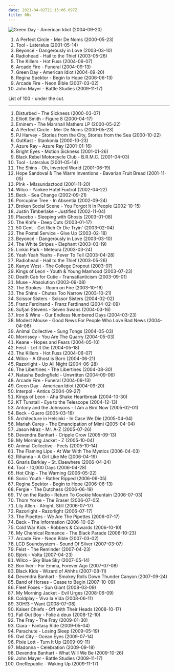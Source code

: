 ```yaml
---
date: 2021-04-02T21:15:06.097Z
title: 00s
---
```

![Green Day - American Idiot (2004-09-20)](http://coverartarchive.org/release/111fa0e4-567f-4b5f-a206-78f5e01de265/4783126212-500.jpg "Green Day - American Idiot (2004-09-20)")
<ol class="albums">
<li data-cover="http://coverartarchive.org/release/e5c49bf1-925b-32e2-9ac3-c4084f875376/10015661298-500.jpg" data-tags="alternative rock, rock, progressive rock" role="button">A Perfect Circle - Mer De Noms (2000-05-23)</li>
<li data-cover="http://coverartarchive.org/release/a2e824b6-7b14-32ef-b990-482b53291f93/11473182115-500.jpg" data-tags="progressive metal, progressive rock" role="button">Tool - Lateralus (2001-05-14)</li>
<li data-cover="https://img.discogs.com/l9WGUycwINtAcsWyHIihUfr5a1I=/fit-in/600x684/filters:strip_icc():format(jpeg):mode_rgb():quality(90)/discogs-images/R-7745372-1447903889-8803.jpeg.jpg" data-tags="rnb" role="button">Beyoncé - Dangerously in Love (2003-03-10)</li>
<li data-cover="http://coverartarchive.org/release/60f36c0c-cdcc-34e5-a055-bc3c1843140d/6496042557-500.jpg" data-tags="alternative rock, alternative, 2003" role="button">Radiohead - Hail to the Thief (2003-05-26)</li>
<li data-cover="https://via.placeholder.com/450" data-tags="indie rock, indie, rock" role="button">The Killers - Hot Fuss (2004-06-07)</li>
<li data-cover="https://via.placeholder.com/450" data-tags="indie rock" role="button">Arcade Fire - Funeral (2004-09-13)</li>
<li data-cover="http://coverartarchive.org/release/111fa0e4-567f-4b5f-a206-78f5e01de265/4783126212-500.jpg" data-tags="punk rock, punk, rock" role="button">Green Day - American Idiot (2004-09-20)</li>
<li data-cover="http://coverartarchive.org/release/7c48653c-8e50-4f8b-91a4-25321c500fed/25262967822-500.jpg" data-tags="female vocalists, indie, singer-songwriter" role="button">Regina Spektor - Begin to Hope (2006-06-13)</li>
<li data-cover="http://coverartarchive.org/release/e9d5f43f-826f-3a52-8890-084d0863d687/2096303717-500.jpg" data-tags="2007, indie rock, indie" role="button">Arcade Fire - Neon Bible (2007-03-02)</li>
<li data-cover="https://img.discogs.com/4RE1-isPy9Q1chujpLEvpGwLOVc=/fit-in/600x596/filters:strip_icc():format(jpeg):mode_rgb():quality(90)/discogs-images/R-6289564-1415681839-7549.jpeg.jpg" data-tags="pop, 2009" role="button">John Mayer - Battle Studies (2009-11-17)</li>
</ol>
List of 100 - under the cut.
<!-- more -->

_________________

<ol class="albums">
<li data-cover="http://coverartarchive.org/release/c3148be2-5622-4ba9-80a7-33ed1f6b9347/7626739846-500.jpg" data-tags="metal, nu metal, alternative metal, disturbed" role="button">
Disturbed - The Sickness (2000-03-07)
</li>
<li data-cover="http://coverartarchive.org/release/8bc521b4-57af-4b4c-88a1-ad214c9c6516/9560550155-500.jpg" data-tags="singer-songwriter, indie" role="button">
Elliott Smith - Figure 8 (2000-04-17)
</li>
<li data-cover="http://coverartarchive.org/release/51544aed-52a1-42b9-aff0-9237ac3dd564/6693458596-500.jpg" data-tags="rap" role="button">
Eminem - The Marshall Mathers LP (2000-05-22)
</li>
<li data-cover="http://coverartarchive.org/release/e5c49bf1-925b-32e2-9ac3-c4084f875376/10015661298-500.jpg" data-tags="alternative rock, rock, progressive rock" role="button">
A Perfect Circle - Mer De Noms (2000-05-23)
</li>
<li data-cover="http://coverartarchive.org/release/64f0edbd-fcd5-46bc-9437-8f29f412c0c5/15755637501-500.jpg" data-tags="alternative rock, rock" role="button">
PJ Harvey - Stories from the City, Stories from the Sea (2000-10-22)
</li>
<li data-cover="https://img.discogs.com/M8g9GCwgDVuE1QPP0beShcLsYLg=/fit-in/456x342/filters:strip_icc():format(jpeg):mode_rgb():quality(90)/discogs-images/R-2588009-1337280111-7559.jpeg.jpg" data-tags="hip-hop, 2000" role="button">
OutKast - Stankonia (2000-10-23)
</li>
<li data-cover="http://coverartarchive.org/release/e02ccb17-e073-4439-a38c-a5008e1bcead/22576180833-500.jpg" data-tags="female vocalists, 00s" role="button">
Azure Ray - Azure Ray (2001-01-16)
</li>
<li data-cover="http://coverartarchive.org/release/4443cc48-a9e7-47d6-b355-48fc85d8118a/21913904132-500.jpg" data-tags="live, 2005, singer-songwriter" role="button">
Bright Eyes - Motion Sickness (2001-01-26)
</li>
<li data-cover="http://coverartarchive.org/release/f4427c4c-9971-41a6-9392-efca9ac48555/6985295467-500.jpg" data-tags="rock, 2001" role="button">
Black Rebel Motorcycle Club - B.R.M.C. (2001-04-03)
</li>
<li data-cover="http://coverartarchive.org/release/a2e824b6-7b14-32ef-b990-482b53291f93/11473182115-500.jpg" data-tags="progressive metal, progressive rock" role="button">
Tool - Lateralus (2001-05-14)
</li>
<li data-cover="http://coverartarchive.org/release/2f1b11bf-5dfe-450e-9db9-6b7804dc90eb/8040240591-500.jpg" data-tags="indie" role="button">
The Shins - Oh, Inverted World (2001-06-19)
</li>
<li data-cover="https://img.discogs.com/jc1EVi_PGkGAbW1ujR3qP9XriSY=/fit-in/600x600/filters:strip_icc():format(jpeg):mode_rgb():quality(90)/discogs-images/R-529468-1303244495.jpeg.jpg" data-tags="female vocalists, 2001, folk, dream pop" role="button">
Hope Sandoval & The Warm Inventions - Bavarian Fruit Bread (2001-11-05)
</li>
<li data-cover="http://coverartarchive.org/release/affb9073-3c21-3524-bc16-5497489ce059/1709609353-500.jpg" data-tags="pop, 2001" role="button">
P!nk - M!ssundaztood (2001-11-20)
</li>
<li data-cover="http://coverartarchive.org/release/667f92d8-2ea5-49fd-914b-54f955622ea9/3636036495-500.jpg" data-tags="2002, indie, alt-country" role="button">
Wilco - Yankee Hotel Foxtrot (2002-04-22)
</li>
<li data-cover="http://coverartarchive.org/release/09dc8894-bb52-4edd-a31b-e74e30753a44/7066111416-500.jpg" data-tags="singer-songwriter, 2002, acoustic, beck" role="button">
Beck - Sea Change (2002-09-21)
</li>
<li data-cover="http://coverartarchive.org/release/a90062eb-b2bb-3c39-9291-4684605a9313/19099262755-500.jpg" data-tags="progressive rock" role="button">
Porcupine Tree - In Absentia (2002-09-24)
</li>
<li data-cover="http://coverartarchive.org/release/4a62cd38-0405-33c0-ade2-6be951f7b777/8606673911-500.jpg" data-tags="indie, indie rock, 2002" role="button">
Broken Social Scene - You Forgot It In People (2002-10-15)
</li>
<li data-cover="https://img.discogs.com/43jeN4e7fmSGVdiYcb6OLQV8a3I=/fit-in/600x600/filters:strip_icc():format(jpeg):mode_rgb():quality(90)/discogs-images/R-3467332-1486342108-9043.jpeg.jpg" data-tags="pop" role="button">
Justin Timberlake - Justified (2002-11-04)
</li>
<li data-cover="http://coverartarchive.org/release/3d086e03-5984-489a-b628-a42c4560c1ad/8118136213-500.jpg" data-tags="alternative rock" role="button">
Placebo - Sleeping with Ghosts (2003-01-08)
</li>
<li data-cover="http://coverartarchive.org/release/7ec39128-ef00-415d-905e-e2764e337193/9196624679-500.jpg" data-tags="electronic, electronica" role="button">
The Knife - Deep Cuts (2003-01-17)
</li>
<li data-cover="https://img.discogs.com/QSpuO8XfUno9izLNExhNZAKiNeE=/fit-in/600x596/filters:strip_icc():format(jpeg):mode_rgb():quality(90)/discogs-images/R-9025483-1570463024-6780.png.jpg" data-tags="rap, hip-hop, 50 cent" role="button">
50 Cent - Get Rich Or Die Tryin' (2003-02-04)
</li>
<li data-cover="https://img.discogs.com/0KYiptrcWBVNaineREV1kbuow2U=/fit-in/600x588/filters:strip_icc():format(jpeg):mode_rgb():quality(90)/discogs-images/R-5104968-1384623054-8986.jpeg.jpg" data-tags="indie, electronic" role="button">
The Postal Service - Give Up (2003-02-18)
</li>
<li data-cover="https://img.discogs.com/l9WGUycwINtAcsWyHIihUfr5a1I=/fit-in/600x684/filters:strip_icc():format(jpeg):mode_rgb():quality(90)/discogs-images/R-7745372-1447903889-8803.jpeg.jpg" data-tags="rnb" role="button">
Beyoncé - Dangerously in Love (2003-03-10)
</li>
<li data-cover="http://coverartarchive.org/release/bb29bd28-71e7-32d3-ab5f-c2d33b25434a/4817242679-500.jpg" data-tags="rock" role="button">
The White Stripes - Elephant (2003-03-19)
</li>
<li data-cover="http://coverartarchive.org/release/f3bfd870-0708-46d0-9953-9f5f573fb600/9085615951-500.jpg" data-tags="nu metal, rock, linkin park" role="button">
Linkin Park - Meteora (2003-03-24)
</li>
<li data-cover="http://coverartarchive.org/release/ce74eeee-8e30-34db-addd-5ea135500e2e/5835206005-500.jpg" data-tags="indie rock, indie, rock" role="button">
Yeah Yeah Yeahs - Fever To Tell (2003-04-28)
</li>
<li data-cover="http://coverartarchive.org/release/60f36c0c-cdcc-34e5-a055-bc3c1843140d/6496042557-500.jpg" data-tags="alternative rock, alternative, 2003" role="button">
Radiohead - Hail to the Thief (2003-05-26)
</li>
<li data-cover="http://coverartarchive.org/release/b0f5a6ab-ebad-43d7-b880-c5a6d6a3e79d/7595128597-500.jpg" data-tags="hip-hop, rap, 2004, hip hop" role="button">
Kanye West - The College Dropout (2003-07)
</li>
<li data-cover="http://coverartarchive.org/release/d5461436-2551-3baf-a11b-bd66b91b44c5/1671204614-500.jpg" data-tags="rock, alternative rock, indie rock" role="button">
Kings of Leon - Youth & Young Manhood (2003-07-23)
</li>
<li data-cover="https://img.discogs.com/HHLuK6EGaphF-vdfztO3Gjs13Kw=/fit-in/600x603/filters:strip_icc():format(jpeg):mode_rgb():quality(90)/discogs-images/R-10585623-1500405654-4307.jpeg.jpg" data-tags="indie, indie rock, indie pop" role="button">
Death Cab for Cutie - Transatlanticism (2003-09-01)
</li>
<li data-cover="https://img.discogs.com/K7DdG_T4hEsYmNiYNCoNTy6ptcs=/fit-in/552x495/filters:strip_icc():format(jpeg):mode_rgb():quality(90)/discogs-images/R-3616919-1337529741-2652.jpeg.jpg" data-tags="alternative rock" role="button">
Muse - Absolution (2003-09-08)
</li>
<li data-cover="http://coverartarchive.org/release/0f3cb2a7-8f63-4fd5-a331-39844400b9e4/9154355399-500.jpg" data-tags="indie rock, rock" role="button">
The Strokes - Room on Fire (2003-10-16)
</li>
<li data-cover="http://coverartarchive.org/release/735e9638-b555-49f5-b536-01ce8df1dbeb/22159704215-500.jpg" data-tags="indie, indie rock, the shins" role="button">
The Shins - Chutes Too Narrow (2003-10-21)
</li>
<li data-cover="https://img.discogs.com/pEVWcdEdK9fYHUqoRyCIVXH5kwk=/fit-in/500x507/filters:strip_icc():format(jpeg):mode_rgb():quality(90)/discogs-images/R-295955-1105613820.jpg.jpg" data-tags="pop, electronic, dance" role="button">
Scissor Sisters - Scissor Sisters (2004-02-02)
</li>
<li data-cover="https://via.placeholder.com/450" data-tags="indie rock, indie, franz ferdinand, rock" role="button">
Franz Ferdinand - Franz Ferdinand (2004-02-09)
</li>
<li data-cover="https://img.discogs.com/dnQuZ3dF8FvX7A38s1MAHJcP1OU=/fit-in/600x600/filters:strip_icc():format(jpeg):mode_rgb():quality(90)/discogs-images/R-1004351-1341462296-8300.jpeg.jpg" data-tags="indie, folk, 2004" role="button">
Sufjan Stevens - Seven Swans (2004-03-16)
</li>
<li data-cover="https://via.placeholder.com/450" data-tags="folk" role="button">
Iron & Wine - Our Endless Numbered Days (2004-03-23)
</li>
<li data-cover="https://via.placeholder.com/450" data-tags="indie rock, indie" role="button">
Modest Mouse - Good News For People Who Love Bad News (2004-04-06)
</li>
<li data-cover="https://img.discogs.com/nd_3QOSLJIqgx1CkqptPcKm5oJ8=/fit-in/600x520/filters:strip_icc():format(jpeg):mode_rgb():quality(90)/discogs-images/R-1148598-1341521753-5492.jpeg.jpg" data-tags="experimental, 2004, freak folk" role="button">
Animal Collective - Sung Tongs (2004-05-03)
</li>
<li data-cover="http://coverartarchive.org/release/6206d126-6938-3efd-b0a0-63877cd0a237/25696770339-500.jpg" data-tags="2004, alternative, morrissey" role="button">
Morrissey - You Are The Quarry (2004-05-03)
</li>
<li data-cover="https://via.placeholder.com/450" data-tags="keane, britpop" role="button">
Keane - Hopes and Fears (2004-05-10)
</li>
<li data-cover="https://via.placeholder.com/450" data-tags="female vocalists, indie, 2004" role="button">
Feist - Let It Die (2004-05-18)
</li>
<li data-cover="https://via.placeholder.com/450" data-tags="indie rock, indie, rock" role="button">
The Killers - Hot Fuss (2004-06-07)
</li>
<li data-cover="http://coverartarchive.org/release/9ad6f7a0-bd9e-4ca2-8b8a-5441dc51f34b/4530847957-500.jpg" data-tags="2004" role="button">
Wilco - A Ghost is Born (2004-06-21)
</li>
<li data-cover="https://img.discogs.com/2SvKCAYi00xoyMoUETY-bjnYcx0=/fit-in/300x300/filters:strip_icc():format(jpeg):mode_rgb():quality(90)/discogs-images/R-1830389-1298567872.jpeg.jpg" data-tags="2004, indie rock, indie, british" role="button">
Razorlight - Up All Night (2004-06-28)
</li>
<li data-cover="https://via.placeholder.com/450" data-tags="indie, 2004, rock" role="button">
The Libertines - The Libertines (2004-08-30)
</li>
<li data-cover="https://img.discogs.com/IXtl2Ix-eFYCMxkwWKWp682MMCA=/fit-in/419x368/filters:strip_icc():format(jpeg):mode_rgb():quality(90)/discogs-images/R-544118-1566833133-9898.jpeg.jpg" data-tags="pop" role="button">
Natasha Bedingfield - Unwritten (2004-09-06)
</li>
<li data-cover="https://via.placeholder.com/450" data-tags="indie rock" role="button">
Arcade Fire - Funeral (2004-09-13)
</li>
<li data-cover="http://coverartarchive.org/release/111fa0e4-567f-4b5f-a206-78f5e01de265/4783126212-500.jpg" data-tags="punk rock, punk, rock" role="button">
Green Day - American Idiot (2004-09-20)
</li>
<li data-cover="https://via.placeholder.com/450" data-tags="indie rock, indie" role="button">
Interpol - Antics (2004-09-27)
</li>
<li data-cover="https://via.placeholder.com/450" data-tags="rock, indie rock" role="button">
Kings of Leon - Aha Shake Heartbreak (2004-10-30)
</li>
<li data-cover="https://via.placeholder.com/450" data-tags="female vocalists" role="button">
KT Tunstall - Eye to the Telescope (2004-12-13)
</li>
<li data-cover="http://coverartarchive.org/release/27877053-2d88-48a1-8f3f-cab6e8c35cbd/8815137840-500.jpg" data-tags="2005, singer-songwriter, 00s" role="button">
Antony and the Johnsons - I Am a Bird Now (2005-02-01)
</li>
<li data-cover="https://img.discogs.com/WapkDvx93QsCQqFLEOW9Ymn-h7k=/fit-in/600x804/filters:strip_icc():format(jpeg):mode_rgb():quality(90)/discogs-images/R-428290-1460769577-1567.jpeg.jpg" data-tags="alternative, beck" role="button">
Beck - Guero (2005-03-16)
</li>
<li data-cover="https://img.discogs.com/0JmrZimIK0OjtV-P3ZMmtmg-SmE=/fit-in/600x526/filters:strip_icc():format(jpeg):mode_rgb():quality(90)/discogs-images/R-441851-1342256427-1794.jpeg.jpg" data-tags="indie pop" role="button">
Architecture in Helsinki - In Case We Die (2005-04-04)
</li>
<li data-cover="https://img.discogs.com/c7A30504kBHJSS6ryAX93omeUGk=/fit-in/600x565/filters:strip_icc():format(jpeg):mode_rgb():quality(90)/discogs-images/R-12828091-1542731827-4457.jpeg.jpg" data-tags="rnb, pop, mariah carey, female vocalists" role="button">
Mariah Carey - The Emancipation of Mimi (2005-04-04)
</li>
<li data-cover="http://coverartarchive.org/release/2659751f-9da5-4425-b070-457d8cf16567/6169026137-500.jpg" data-tags="pop, singer-songwriter" role="button">
Jason Mraz - Mr. A-Z (2005-07-26)
</li>
<li data-cover="https://img.discogs.com/anzSGKFBMIcDM4gL8mANEVa6RAs=/fit-in/433x430/filters:strip_icc():format(jpeg):mode_rgb():quality(90)/discogs-images/R-1194124-1608722085-6124.jpeg.jpg" data-tags="folk" role="button">
Devendra Banhart - Cripple Crow (2005-09-13)
</li>
<li data-cover="https://img.discogs.com/BLDys9EW5ZBJTLCPLsVhqGWNTWA=/fit-in/500x500/filters:strip_icc():format(jpeg):mode_rgb():quality(90)/discogs-images/R-1823932-1245786549.jpeg.jpg" data-tags="2005, indie, indie rock" role="button">
My Morning Jacket - Z (2005-10-04)
</li>
<li data-cover="http://coverartarchive.org/release/f5d8fc0b-f20d-3e74-85ae-b9e124bf8d25/20324224572-500.jpg" data-tags="experimental, 2005, indie" role="button">
Animal Collective - Feels (2005-10-14)
</li>
<li data-cover="http://coverartarchive.org/release/a696f78f-0469-3b12-8190-78499c63eba0/25425221634-500.jpg" data-tags="2006" role="button">
The Flaming Lips - At War With The Mystics (2006-04-03)
</li>
<li data-cover="http://coverartarchive.org/release/c3f71ac7-d8e1-4e21-8fd8-2fcfd82e1d0f/14539810071-500.jpg" data-tags="pop, rnb, rihanna" role="button">
Rihanna - A Girl Like Me (2006-04-19)
</li>
<li data-cover="http://coverartarchive.org/release/c1611009-48c0-4171-a26d-698a57cfde9e/3985245895-500.jpg" data-tags="funk, soul, 2006" role="button">
Gnarls Barkley - St. Elsewhere (2006-04-24)
</li>
<li data-cover="http://coverartarchive.org/release/a6988593-a2d7-35db-862a-efee729fa467/5234004130-500.jpg" data-tags="progressive metal, progressive rock" role="button">
Tool - 10,000 Days (2006-04-28)
</li>
<li data-cover="https://img.discogs.com/PjmlRvRhOludN9TU2ttaSQLg104=/fit-in/600x547/filters:strip_icc():format(jpeg):mode_rgb():quality(90)/discogs-images/R-656724-1148757680.jpeg.jpg" data-tags="electronic" role="button">
Hot Chip - The Warning (2006-05-22)
</li>
<li data-cover="https://img.discogs.com/w7C3d8OHmFjsMS3t3Tvx8WQSFRo=/fit-in/400x391/filters:strip_icc():format(jpeg):mode_rgb():quality(90)/discogs-images/R-5119480-1385028132-2136.jpeg.jpg" data-tags="2006, alternative rock" role="button">
Sonic Youth - Rather Ripped (2006-06-05)
</li>
<li data-cover="http://coverartarchive.org/release/7c48653c-8e50-4f8b-91a4-25321c500fed/25262967822-500.jpg" data-tags="female vocalists, indie, singer-songwriter" role="button">
Regina Spektor - Begin to Hope (2006-06-13)
</li>
<li data-cover="http://coverartarchive.org/release/74832c40-66da-4efa-acec-871e0a72aae2/3946571235-500.jpg" data-tags="pop" role="button">
Fergie - The Dutchess (2006-06-19)
</li>
<li data-cover="http://coverartarchive.org/release/3c7f5b38-1f43-417e-bf31-75dd238a7516/10669073258-500.jpg" data-tags="indie rock, indie, 2006" role="button">
TV on the Radio - Return To Cookie Mountain (2006-07-03)
</li>
<li data-cover="http://coverartarchive.org/release/c210f11e-7855-4828-a05c-e9670ce4289b/3192389215-500.jpg" data-tags="electronic" role="button">
Thom Yorke - The Eraser (2006-07-05)
</li>
<li data-cover="http://coverartarchive.org/release/7775091e-b300-4dce-849e-93dbaa96eab5/7457813154-500.jpg" data-tags="pop" role="button">
Lily Allen - Alright, Still (2006-07-17)
</li>
<li data-cover="https://img.discogs.com/h6zZQTHVQ4QUBLe7aacMX-M4tgM=/fit-in/600x600/filters:strip_icc():format(jpeg):mode_rgb():quality(90)/discogs-images/R-759992-1323225269.jpeg.jpg" data-tags="rock, indie, indie rock, british" role="button">
Razorlight - Razorlight (2006-07-17)
</li>
<li data-cover="http://coverartarchive.org/release/1754547d-8a39-40c1-a939-ae94dc2781e4/17868296171-500.jpg" data-tags="pop, female vocalists" role="button">
The Pipettes - We Are The Pipettes (2006-07-17)
</li>
<li data-cover="https://img.discogs.com/vISqYw6q51T4D3aEuRLn-N4sKzA=/fit-in/600x600/filters:strip_icc():format(jpeg):mode_rgb():quality(90)/discogs-images/R-1056813-1393796820-7700.png.jpg" data-tags="alternative, 2006, singer-songwriter" role="button">
Beck - The Information (2006-10-02)
</li>
<li data-cover="http://coverartarchive.org/release/1cd89dd6-158f-43c8-8a36-70546defb4a9/16174037445-500.jpg" data-tags="2006, indie" role="button">
Cold War Kids - Robbers & Cowards (2006-10-10)
</li>
<li data-cover="http://coverartarchive.org/release/b4eaadb3-b924-4fa3-8d6e-7fd016a86192/2293475396-500.jpg" data-tags="rock" role="button">
My Chemical Romance - The Black Parade (2006-10-23)
</li>
<li data-cover="http://coverartarchive.org/release/e9d5f43f-826f-3a52-8890-084d0863d687/2096303717-500.jpg" data-tags="2007, indie rock, indie" role="button">
Arcade Fire - Neon Bible (2007-03-02)
</li>
<li data-cover="https://img.discogs.com/iuOQqNStC3sJ5-dAXbTifFD7gMc=/fit-in/592x600/filters:strip_icc():format(jpeg):mode_rgb():quality(90)/discogs-images/R-1949614-1255264923.jpeg.jpg" data-tags="electronic, 2007" role="button">
LCD Soundsystem - Sound Of Silver (2007-03-07)
</li>
<li data-cover="http://coverartarchive.org/release/805d6908-afee-3a49-b6e0-e9ca5ce6a452/16767229098-500.jpg" data-tags="indie, female vocalists, indie pop, female vocalist, pop, alternative, indie rock" role="button">
Feist - The Reminder (2007-04-23)
</li>
<li data-cover="http://coverartarchive.org/release/a4ce1772-9009-4720-8adc-6259b5cd387c/23654428073-500.jpg" data-tags="experimental, 2007, electronic, alternative" role="button">
Björk - Volta (2007-04-23)
</li>
<li data-cover="https://img.discogs.com/ygsrUo2N5u-5i5LBJWxf3UcleuY=/fit-in/488x424/filters:strip_icc():format(jpeg):mode_rgb():quality(90)/discogs-images/R-6221558-1414072205-7012.jpeg.jpg" data-tags="2007, indie" role="button">
Wilco - Sky Blue Sky (2007-05-14)
</li>
<li data-cover="https://via.placeholder.com/450" data-tags="folk, indie" role="button">
Bon Iver - For Emma, Forever Ago (2007-07-08)
</li>
<li data-cover="https://img.discogs.com/J3QelBBCQzUMTyfU6BitSs6CaO8=/fit-in/320x307/filters:strip_icc():format(jpeg):mode_rgb():quality(90)/discogs-images/R-1523150-1283957985.jpeg.jpg" data-tags="indie pop, indie" role="button">
Black Kids - Wizard of Ahhhs (2007-08-11)
</li>
<li data-cover="https://img.discogs.com/rWnuvycgLN0oh-WhNzzp7kRj0K4=/fit-in/470x468/filters:strip_icc():format(jpeg):mode_rgb():quality(90)/discogs-images/R-1471234-1222192285.jpeg.jpg" data-tags="singer-songwriter, 2007, indie" role="button">
Devendra Banhart - Smokey Rolls Down Thunder Canyon (2007-09-24)
</li>
<li data-cover="http://coverartarchive.org/release/266d3199-79fa-4e99-b0c1-eb61f6e08796/1695014994-500.jpg" data-tags="2007, indie rock" role="button">
Band of Horses - Cease to Begin (2007-10-09)
</li>
<li data-cover="http://coverartarchive.org/release/a1cdc0b6-8792-3b96-9cbe-0cd7f6508f46/25519399010-500.jpg" data-tags="2008" role="button">
Fleet Foxes - Sun Giant (2008-03-09)
</li>
<li data-cover="https://img.discogs.com/VJB1rFlOG6ZH8Uq_T0r9BxdfUTQ=/fit-in/600x595/filters:strip_icc():format(jpeg):mode_rgb():quality(90)/discogs-images/R-7107450-1433888454-3100.jpeg.jpg" data-tags="00s, indie rock" role="button">
My Morning Jacket - Evil Urges (2008-06-09)
</li>
<li data-cover="http://coverartarchive.org/release/ae6f6141-57c8-4216-af1f-38950321571f/2071996976-500.jpg" data-tags="alternative, britpop" role="button">
Coldplay - Viva la Vida (2008-06-11)
</li>
<li data-cover="http://coverartarchive.org/release/584f51e9-9042-4913-8496-22af8a613d69/1119760639-500.jpg" data-tags="electronic" role="button">
3OH!3 - Want (2008-07-08)
</li>
<li data-cover="https://img.discogs.com/dOJ1AHm2GhNiNfXVb-R0Hv_kODY=/fit-in/600x594/filters:strip_icc():format(jpeg):mode_rgb():quality(90)/discogs-images/R-1710478-1270906698.jpeg.jpg" data-tags="indie, britpop, rock" role="button">
Kaiser Chiefs - Off with Their Heads (2008-10-17)
</li>
<li data-cover="http://coverartarchive.org/release/936b81b8-d02c-4241-a1c2-a4391a5a49d7/1612708292-500.jpg" data-tags="pop punk, 2008" role="button">
Fall Out Boy - Folie à deux (2008-12-10)
</li>
<li data-cover="http://coverartarchive.org/release/52711131-54dc-3d9b-9cc1-1e8cd8bfe928/28917100418-500.jpg" data-tags="rock, alternative rock" role="button">
The Fray - The Fray (2009-01-30)
</li>
<li data-cover="https://img.discogs.com/seNp3NoWnr-TUnz9tjaaEhLFeSk=/fit-in/450x450/filters:strip_icc():format(jpeg):mode_rgb():quality(90)/discogs-images/R-2038279-1260197851.jpeg.jpg" data-tags="female vocalists, pop, ciara" role="button">
Ciara - Fantasy Ride (2009-05-04)
</li>
<li data-cover="https://img.discogs.com/-4k6yj9peG2QjouTMx-c71e6M7Y=/fit-in/600x593/filters:strip_icc():format(jpeg):mode_rgb():quality(90)/discogs-images/R-2001620-1454964915-3476.jpeg.jpg" data-tags="2009, pop, rock, alternative, alternative rock, piano rock, 00s, 2000s, album, purchased 09, discoverockult, american popular music, purchased 10" role="button">
Parachute - Losing Sleep (2009-05-19)
</li>
<li data-cover="http://coverartarchive.org/release/929090e7-d6dd-4b21-9614-01340e98507a/2100348160-500.jpg" data-tags="electronic, owl city" role="button">
Owl City - Ocean Eyes (2009-07-14)
</li>
<li data-cover="http://coverartarchive.org/release/1100bec9-0701-4ae2-909d-c30bef07752c/2100080149-500.jpg" data-tags="pop" role="button">
Pixie Lott - Turn It Up (2009-09-11)
</li>
<li data-cover="http://coverartarchive.org/release/18d7b623-e8ca-4afb-add0-d29a7e0fcc9a/15089448233-500.jpg" data-tags="pop, 2009" role="button">
Madonna - Celebration (2009-09-18)
</li>
<li data-cover="http://coverartarchive.org/release/de40b4a2-15d6-401b-a3e8-59086b158949/3149192071-500.jpg" data-tags="folk" role="button">
Devendra Banhart - What Will We Be (2009-10-26)
</li>
<li data-cover="https://img.discogs.com/4RE1-isPy9Q1chujpLEvpGwLOVc=/fit-in/600x596/filters:strip_icc():format(jpeg):mode_rgb():quality(90)/discogs-images/R-6289564-1415681839-7549.jpeg.jpg" data-tags="pop, 2009" role="button">
John Mayer - Battle Studies (2009-11-17)
</li>
<li data-cover="https://via.placeholder.com/450" data-tags="rock, alternative rock" role="button">
OneRepublic - Waking Up (2009-11-17)
</li>
</ol>